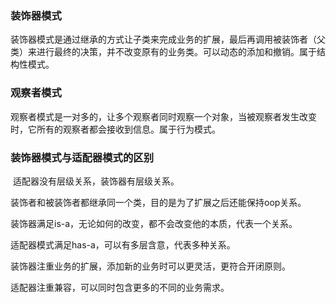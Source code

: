 ### 装饰器模式

​	装饰器模式是通过继承的方式让子类来完成业务的扩展，最后再调用被装饰者（父类）来进行最终的决策，并不改变原有的业务类。可以动态的添加和撤销。属于结构性模式。

### 观察者模式

​	观察者模式是一对多的，让多个观察者同时观察一个对象，当被观察者发生改变时，它所有的观察者都会接收到信息。属于行为模式。



### 装饰器模式与适配器模式的区别

​	适配器没有层级关系，装饰器有层级关系。

​	装饰者和被装饰者都继承同一个类，目的是为了扩展之后还能保持oop关系。

装饰器满足is-a，无论如何的改变，都不会改变他的本质，代表一个关系。

适配器模式满足has-a，可以有多层含意，代表多种关系。

装饰器注重业务的扩展，添加新的业务时可以更灵活，更符合开闭原则。

适配器注重兼容，可以同时包含更多的不同的业务需求。